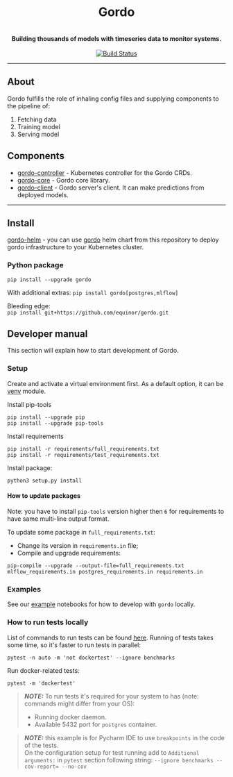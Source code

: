 

<h1 align="center">Gordo</h1>
<div align="center">
 <!-- Uncomment line below once we decided on 'logo.png' -->
 <!--<img align="center" src="logo.png" width="250" height="250">-->
 <br />
 <strong>
   Building thousands of models with timeseries data to monitor systems.
 </strong>
</div>

<br />

<div align="center">
  <a href="https://github.com/equinor/gordo/actions?query=branch=master">
    <img src="https://github.com/equinor/gordo/workflows/CI/badge.svg?branch=master" alt="Build Status"/>
  </a>
</div>

---
## About

Gordo fulfills the role of inhaling config files and supplying components to the pipeline of:

1. Fetching data
2. Training model
3. Serving model

## Components

* [gordo-controller](https://github.com/equinor/gordo-controller/) - Kubernetes controller for the Gordo CRDs.
* [gordo-core](https://github.com/equinor/gordo-core/) - Gordo core library.
* [gordo-client](https://github.com/equinor/gordo-client/) - Gordo server's client. It can make predictions from deployed models.

---
## Install

[gordo-helm](https://github.com/equinor/gordo-helm) - you can use [gordo](https://github.com/equinor/gordo-helm/tree/main/charts/gordo) helm chart from this repository to deploy gordo infrastructure to your Kubernetes cluster. 

### Python package 

`pip install --upgrade gordo`  

With additional extras:
`pip install gordo[postgres,mlflow]`  

Bleeding edge:  
`pip install git+https://github.com/equinor/gordo.git`


## Developer manual

This section will explain how to start development of Gordo.

### Setup

Create and activate a virtual environment first. As a default option, it can be [venv](https://docs.python.org/3/library/venv.html) module.

Install pip-tools
```
pip install --upgrade pip
pip install --upgrade pip-tools
```

Install requirements
```
pip install -r requirements/full_requirements.txt
pip install -r requirements/test_requirements.txt
```

Install package:
```
python3 setup.py install
```

#### How to update packages

Note: you have to install `pip-tools` version higher then `6` for requirements to have same multi-line output format.

To update some package in `full_requirements.txt`:
- Change its version in `requirements.in` file;
- Compile and upgrade requirements:
```shell
pip-compile --upgrade --output-file=full_requirements.txt mlflow_requirements.in postgres_requirements.in requirements.in  
```

### Examples

See our [example](./examples) notebooks for how to develop with `gordo` locally.

### How to run tests locally

List of commands to run tests can be found [here](/setup.cfg).
Running of tests takes some time, so it's faster to run tests in parallel:
```
pytest -n auto -m 'not dockertest' --ignore benchmarks
```
Run docker-related tests:
```
pytest -m 'dockertest'
```

> **_NOTE:_**  To run tests it's required for your system to has (note: commands might differ from your OS):
> - Running docker daemon.
> - Available 5432 port for `postgres` container.

> **_NOTE:_** this example is for Pycharm IDE to use `breakpoints` in the code of the tests.  
> On the configuration setup for test running add to `Additional arguments:` in `pytest` 
> section following string: `--ignore benchmarks --cov-report= --no-cov ` 
